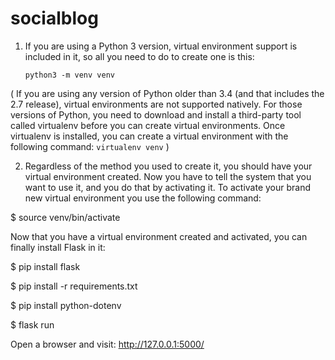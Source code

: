 # socialblog

1. If you are using a Python 3 version, virtual environment support is included in it, so all you need to do to create one is this:

    `python3 -m venv venv`


( If you are using any version of Python older than 3.4 (and that includes the 2.7 release), virtual environments are not supported natively. For those versions of Python, you need to download and install a third-party tool called virtualenv before you can create virtual environments. Once virtualenv is installed, you can create a virtual environment with the following command:  `virtualenv venv` )

2. Regardless of the method you used to create it, you should have your virtual environment created. Now you have to tell the system that you want to use it, and you do that by activating it. To activate your brand new virtual environment you use the following command:

$ source venv/bin/activate

Now that you have a virtual environment created and activated, you can finally install Flask in it:

$ pip install flask

$ pip install -r requirements.txt

$ pip install python-dotenv

$ flask run

Open a browser and visit: http://127.0.0.1:5000/
